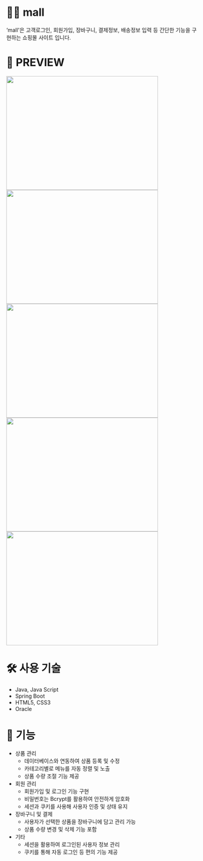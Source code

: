 # 👨‍🏫 mall
‘mall'은 고객로그인, 회원가입, 장바구니, 결제정보, 배송정보 입력 등 간단한 기능을 구현하는 쇼핑몰 사이트 입니다.


# 🔎 PREVIEW
  <img src="https://github.com/user-attachments/assets/6bdacdd7-6c02-4478-baef-0bdfb5edebaf" width="400" height="300">
  <img src="https://github.com/user-attachments/assets/5237cd06-3309-4965-94a0-54bf25323fc3" width="400" height="300">
  <img src="https://github.com/user-attachments/assets/71d51b13-2c26-45d9-b39f-59abdb9f293d" width="400" height="300">
  <img src="https://github.com/user-attachments/assets/c5c88631-826e-418f-9c48-57f112ff4271" width="400" height="300">
  <img src="https://github.com/user-attachments/assets/089cbfad-6249-4286-8b0e-2585d1fd2dab" width="400" height="300">





# 🛠 사용 기술
- Java, Java Script
- Spring Boot
- HTML5, CSS3
- Oracle



# 📌 기능
- 상품 관리
  - 데이터베이스와 연동하여 상품 등록 및 수정
  - 카테고리별로 메뉴를 자동 정렬 및 노출
  - 상품 수량 조절 기능 제공   
- 회원 관리
  - 회원가입 및 로그인 기능 구현
  - 비밀번호는 Bcrypt를 활용하여 안전하게 암호화
  - 세션과 쿠키를 사용해 사용자 인증 및 상태 유지
- 장바구니 및 결제
  - 사용자가 선택한 상품을 장바구니에 담고 관리 가능
  - 상품 수량 변경 및 삭제 기능 포함
- 기타
  - 세션을 활용하여 로그인된 사용자 정보 관리
  - 쿠키를 통해 자동 로그인 등 편의 기능 제공


